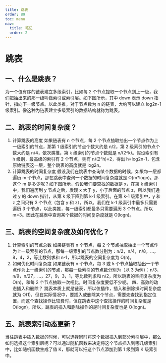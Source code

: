 ```yaml
---
title: 跳表
order: 89
toc: menu
nav:
  title: 笔记
  order: 2
---
```


# 跳表

## 一、什么是跳表？

为一个值有序的链表建立多级索引，比如每 2 个节点提取一个节点到上一级，我们把抽出来的那一级叫做索引或索引层。如下图所示，其中 down 表示 down 指针，指向下一级节点。以此类推，对于节点数为 n 的链表，大约可以建立 log2n-1 级索引。像这种为链表建立多级索引的数据结构就称为跳表。

## 二、跳表的时间复杂度？

1. 计算跳表的高度
   如果链表有 n 个节点，每 2 个节点抽取抽出一个节点作为上一级索引的节点，那第 1 级索引的节点个数大约是 n/2，第 2 级索引的节点个数大约是 n/4，依次类推，第 k 级索引的节点个数就是 n/(2^k)。假设索引有 h 级别，最高级的索引有 2 个节点，则有 n/(2^h)=2，得出 h=log2n-1，包含原始链表这一层，整个跳表的高度就是 log2n。
2. 计算跳表的时间复杂度
   假设我们在跳表中查询某个数据的时候，如果每一层都遍历 m 个节点，那在跳表中查询一个数据的时间复杂度就是 O(m\*logn)。那这个 m 是多少呢？如下图所示，假设我们要查找的数据是 x，在第 k 级索引中，我们遍历到 y 节点之后，发现 x 大于 y，小于后面的节点 z，所以我们通过 y 的 down 指针，从第 k 级下降到第 k-1 级索引。在第 k-1 级索引中，y 和 z 之间只有 3 个节点（包含 y 和 z），所以，我们在 k-1 级索引中最多只需要遍历 3 个节点，以此类推，每一级索引都最多只需要遍历 3 个节点。所以 m=3。因此在跳表中查询某个数据的时间复杂度就是 O(logn)。

## 三、跳表的空间复杂度及如何优化？

1. 计算索引的节点总数
   如果链表有 n 个节点，每 2 个节点抽取抽出一个节点作为上一级索引的节点，那每一级索引的节点数分别为：n/2，n/4，n/8，…，8，4，2，等比数列求和 n-1，所以跳表的空间复杂度为 O(n)。
2. 如何优化时间复杂度
   如果链表有 n 个节点，每 3 或 5 个节点抽取抽出一个节点作为上一级索引的节点，那每一级索引的节点数分别为（以 3 为例）：n/3，n/9，n/27，…，27，9，3，1，等比数列求和 n/2，所以跳表的空间复杂度为 O(n)，和每 2 个节点抽取一次相比，时间复杂度要低不少呢。
   四、高效的动态插入和删除？
   跳表本质上就是链表，所以仅插作，插入和删除操时间复杂度就为 O(1)，但在实际情况中，要插入或删除某个节点，需要先查找到指定位置，而这个查找操作比较费时，但在跳表中这个查找操作的时间复杂度是 O(logn)，所以，跳表的插入和删除操作的是时间复杂度也是 O(logn)。

## 五、跳表索引动态更新？

当往跳表中插入数据的时候，可以选择同时将这个数据插入到部分索引层中，那么如何选择这个索引层呢？可以通过随机函数来决定将这个节点插入到哪几级索引中，比如随机函数生成了值 K，那就可以把这个节点添加到第 1 级到第 K 级索引中。

